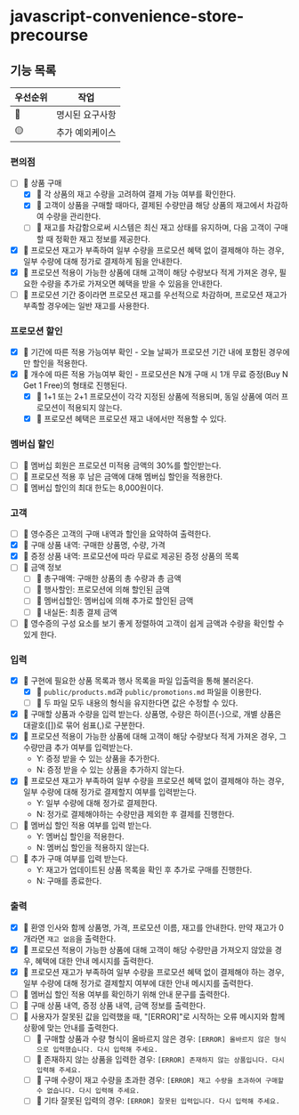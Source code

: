 # javascript-convenience-store-precourse

## 기능 목록

| 우선순위 | 작업            |
| -------- | --------------- |
| 🔴       | 명시된 요구사항 |
| 🟡       | 추가 예외케이스 |

### 편의점
- [ ] 🔴 상품 구매
    - [x] 🔴 각 상품의 재고 수량을 고려하여 결제 가능 여부를 확인한다.
    - [x] 🔴 고객이 상품을 구매할 때마다, 결제된 수량만큼 해당 상품의 재고에서 차감하여 수량을 관리한다.
    - [ ] 🔴 재고를 차감함으로써 시스템은 최신 재고 상태를 유지하며, 다음 고객이 구매할 때 정확한 재고 정보를 제공한다.
- [x] 🔴 프로모션 재고가 부족하여 일부 수량을 프로모션 혜택 없이 결제해야 하는 경우, 일부 수량에 대해 정가로 결제하게 됨을 안내한다.
- [x] 🔴 프로모션 적용이 가능한 상품에 대해 고객이 해당 수량보다 적게 가져온 경우, 필요한 수량을 추가로 가져오면 혜택을 받을 수 있음을 안내한다.
- [ ] 🔴 프로모션 기간 중이라면 프로모션 재고를 우선적으로 차감하며, 프로모션 재고가 부족할 경우에는 일반 재고를 사용한다.

### 프로모션 할인
- [x] 🔴 기간에 따른 적용 가능여부 확인 - 오늘 날짜가 프로모션 기간 내에 포함된 경우에만 할인을 적용한다.
- [x] 🔴 개수에 따른 적용 가능여부 확인 - 프로모션은 N개 구매 시 1개 무료 증정(Buy N Get 1 Free)의 형태로 진행된다.
    - [x] 🔴 1+1 또는 2+1 프로모션이 각각 지정된 상품에 적용되며, 동일 상품에 여러 프로모션이 적용되지 않는다.
    - [x] 🔴 프로모션 혜택은 프로모션 재고 내에서만 적용할 수 있다.

### 멤버십 할인
- [ ] 🔴 멤버십 회원은 프로모션 미적용 금액의 30%를 할인받는다.
- [ ] 🔴 프로모션 적용 후 남은 금액에 대해 멤버십 할인을 적용한다.
- [ ] 🔴 멤버십 할인의 최대 한도는 8,000원이다.

### 고객
- [ ] 🔴 영수증은 고객의 구매 내역과 할인을 요약하여 출력한다.
- [x] 🔴 구매 상품 내역: 구매한 상품명, 수량, 가격
- [x] 🔴 증정 상품 내역: 프로모션에 따라 무료로 제공된 증정 상품의 목록
- [ ] 🔴 금액 정보
    - [ ] 🔴 총구매액: 구매한 상품의 총 수량과 총 금액
    - [ ] 🔴 행사할인: 프로모션에 의해 할인된 금액
    - [ ] 🔴 멤버십할인: 멤버십에 의해 추가로 할인된 금액
    - [ ] 🔴 내실돈: 최종 결제 금액
- [ ] 🔴 영수증의 구성 요소를 보기 좋게 정렬하여 고객이 쉽게 금액과 수량을 확인할 수 있게 한다.

### 입력
- [x] 🔴 구현에 필요한 상품 목록과 행사 목록을 파일 입출력을 통해 불러온다.
    - [x] 🔴 `public/products.md`과 `public/promotions.md` 파일을 이용한다.
    - [ ] 🔴 두 파일 모두 내용의 형식을 유지한다면 값은 수정할 수 있다.
- [x] 🔴 구매할 상품과 수량을 입력 받는다. 상품명, 수량은 하이픈(-)으로, 개별 상품은 대괄호([])로 묶어 쉼표(,)로 구분한다.
- [x] 🔴 프로모션 적용이 가능한 상품에 대해 고객이 해당 수량보다 적게 가져온 경우, 그 수량만큼 추가 여부를 입력받는다.
    - Y: 증정 받을 수 있는 상품을 추가한다.
    - N: 증정 받을 수 있는 상품을 추가하지 않는다.
- [x] 🔴 프로모션 재고가 부족하여 일부 수량을 프로모션 혜택 없이 결제해야 하는 경우, 일부 수량에 대해 정가로 결제할지 여부를 입력받는다.
    - Y: 일부 수량에 대해 정가로 결제한다.
    - N: 정가로 결제해야하는 수량만큼 제외한 후 결제를 진행한다.
- [ ] 🔴 멤버십 할인 적용 여부를 입력 받는다.
    - Y: 멤버십 할인을 적용한다.
    - N: 멤버십 할인을 적용하지 않는다.
- [ ] 🔴 추가 구매 여부를 입력 받는다.
    - Y: 재고가 업데이트된 상품 목록을 확인 후 추가로 구매를 진행한다.
    - N: 구매를 종료한다.

### 출력
- [x] 🔴 환영 인사와 함께 상품명, 가격, 프로모션 이름, 재고를 안내한다. 만약 재고가 0개라면 `재고 없음`을 출력한다.
- [x] 🔴 프로모션 적용이 가능한 상품에 대해 고객이 해당 수량만큼 가져오지 않았을 경우, 혜택에 대한 안내 메시지를 출력한다.
- [x] 🔴 프로모션 재고가 부족하여 일부 수량을 프로모션 혜택 없이 결제해야 하는 경우, 일부 수량에 대해 정가로 결제할지 여부에 대한 안내 메시지를 출력한다.
- [ ] 🔴 멤버십 할인 적용 여부를 확인하기 위해 안내 문구를 출력한다.
- [ ] 🔴 구매 상품 내역, 증정 상품 내역, 금액 정보를 출력한다.
- [ ] 🔴 사용자가 잘못된 값을 입력했을 때, "[ERROR]"로 시작하는 오류 메시지와 함께 상황에 맞는 안내를 출력한다.
    - [ ] 🔴 구매할 상품과 수량 형식이 올바르지 않은 경우: `[ERROR] 올바르지 않은 형식으로 입력했습니다. 다시 입력해 주세요.`
    - [ ] 🔴 존재하지 않는 상품을 입력한 경우: `[ERROR] 존재하지 않는 상품입니다. 다시 입력해 주세요.`
    - [ ] 🔴 구매 수량이 재고 수량을 초과한 경우: `[ERROR] 재고 수량을 초과하여 구매할 수 없습니다. 다시 입력해 주세요.`
    - [ ] 🔴 기타 잘못된 입력의 경우: `[ERROR] 잘못된 입력입니다. 다시 입력해 주세요.`